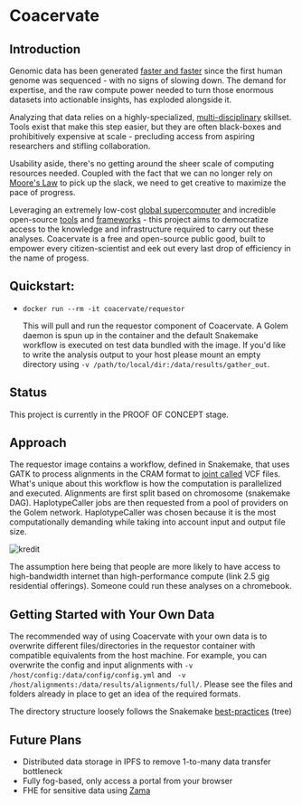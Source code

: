 # Coacervate

## Introduction

Genomic data has been generated [faster and faster](https://journals.plos.org/plosbiology/article?id=10.1371/journal.pbio.1002195) since the first human genome was sequenced - with no signs of slowing down. The demand for expertise, and the raw compute power needed to turn those enormous datasets into actionable insights, has exploded alongside it.

Analyzing that data relies on a highly-specialized, [multi-disciplinary](https://www.ncbi.nlm.nih.gov/pmc/articles/PMC5471940/) skillset. Tools exist that make this step easier, but they are often black-boxes and prohibitively expensive at scale - precluding access from aspiring researchers and stifling collaboration.

Usability aside, there's no getting around the sheer scale of computing resources needed. Coupled with the fact that we can no longer rely on [Moore's Law](https://www.technologyreview.com/2016/05/13/245938/moores-law-is-dead-now-what/) to pick up the slack, we need to get creative to maximize the pace of progress.

Leveraging an extremely low-cost [global supercomputer](golem.network) and incredible open-source [tools](https://gatk.broadinstitute.org/hc/en-us) and [frameworks](https://snakemake.github.io/) - this project aims to democratize access to the knowledge and infrastructure required to carry out these analyses. Coacervate is a free and open-source public good, built to empower every citizen-scientist and eek out every last drop of efficiency in the name of progess.


## Quickstart:
- `docker run --rm -it coacervate/requestor`

  This will pull and run the requestor component of Coacervate. A Golem daemon is spun up in the container and the default Snakemake workflow is executed on test data bundled with the image. If you'd like to write the analysis output to your host please mount an empty directory using `-v /path/to/local/dir:/data/results/gather_out`.

## Status
This project is currently in the PROOF OF CONCEPT stage. 

## Approach
The requestor image contains a workflow, defined in Snakemake, that uses GATK to process alignments in the CRAM format to [joint called](https://gatk.broadinstitute.org/hc/en-us/articles/360035890431-The-logic-of-joint-calling-for-germline-short-variants) VCF files. What's unique about this workflow is how the computation is parallelized and executed. Alignments are first split based on chromosome (snakemake DAG). HaplotypeCaller jobs are then requested from a pool of providers on the Golem network. HaplotypeCaller was chosen because it is the most computationally demanding while taking into account input and output file size.

![kredit](https://journals.plos.org/plosone/article/figure/image?download&size=original&id=10.1371/journal.pone.0254363.g003)

The assumption here being that people are more likely to have access to high-bandwidth internet than high-performance compute (link 2.5 gig residential offerings). Someone could run these analyses on a chromebook. 

## Getting Started with Your Own Data
The recommended way of using Coacervate with your own data is to overwrite different files/directories in the requestor container with compatible equivalents from the host machine. For example, you can overwrite the config and input alignments with `-v /host/config:/data/config/config.yml` and ` -v /host/alignments:/data/results/alignments/full/`. Please see the files and folders already in place to get an idea of the required formats.

The directory structure loosely follows the Snakemake [best-practices](https://snakemake.readthedocs.io/en/stable/snakefiles/deployment.html#distribution-and-reproducibility) (tree)  

## Future Plans
- Distributed data storage in IPFS to remove 1-to-many data transfer bottleneck
- Fully fog-based, only access a portal from your browser
- FHE for sensitive data using [Zama](https://www.zama.ai/)


